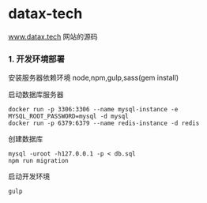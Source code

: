 # datax-tech

www.datax.tech 网站的源码

### 1. 开发环境部署

安装服务器依赖环境 node,npm,gulp,sass(gem install)

启动数据库服务器

```
docker run -p 3306:3306 --name mysql-instance -e MYSQL_ROOT_PASSWORD=mysql -d mysql
docker run -p 6379:6379 --name redis-instance -d redis
```

创建数据库

```
mysql -uroot -h127.0.0.1 -p < db.sql
npm run migration
```

启动开发环境

```
gulp
```
